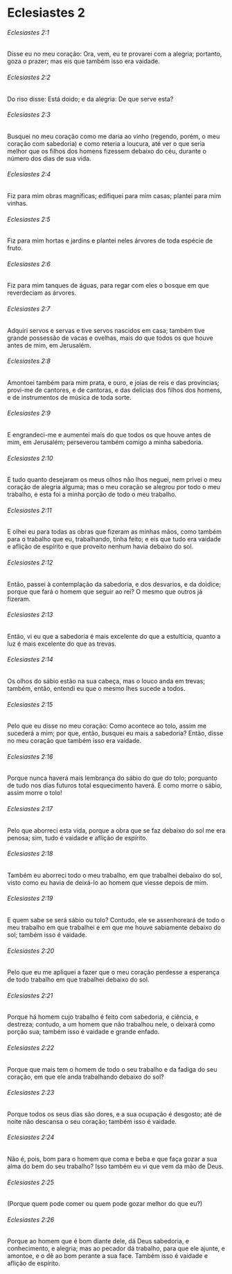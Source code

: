 # Eclesiastes 2

###### Eclesiastes 2:1

Disse eu no meu coração: Ora, vem, eu te provarei com a alegria; portanto, goza o prazer; mas eis que também isso era vaidade.

###### Eclesiastes 2:2

Do riso disse: Está doido; e da alegria: De que serve esta?

###### Eclesiastes 2:3

Busquei no meu coração como me daria ao vinho (regendo, porém, o meu coração com sabedoria) e como reteria a loucura, até ver o que seria melhor que os filhos dos homens fizessem debaixo do céu, durante o número dos dias de sua vida.

###### Eclesiastes 2:4

Fiz para mim obras magníficas; edifiquei para mim casas; plantei para mim vinhas.

###### Eclesiastes 2:5

Fiz para mim hortas e jardins e plantei neles árvores de toda espécie de fruto.

###### Eclesiastes 2:6

Fiz para mim tanques de águas, para regar com eles o bosque em que reverdeciam as árvores.

###### Eclesiastes 2:7

Adquiri servos e servas e tive servos nascidos em casa; também tive grande possessão de vacas e ovelhas, mais do que todos os que houve antes de mim, em Jerusalém.

###### Eclesiastes 2:8

Amontoei também para mim prata, e ouro, e joias de reis e das províncias; provi-me de cantores, e de cantoras, e das delícias dos filhos dos homens, e de instrumentos de música de toda sorte.

###### Eclesiastes 2:9

E engrandeci-me e aumentei mais do que todos os que houve antes de mim, em Jerusalém; perseverou também comigo a minha sabedoria.

###### Eclesiastes 2:10

E tudo quanto desejaram os meus olhos não lhos neguei, nem privei o meu coração de alegria alguma; mas o meu coração se alegrou por todo o meu trabalho, e esta foi a minha porção de todo o meu trabalho.

###### Eclesiastes 2:11

E olhei eu para todas as obras que fizeram as minhas mãos, como também para o trabalho que eu, trabalhando, tinha feito; e eis que tudo era vaidade e aflição de espírito e que proveito nenhum havia debaixo do sol.

###### Eclesiastes 2:12

Então, passei à contemplação da sabedoria, e dos desvarios, e da doidice; porque que fará o homem que seguir ao rei? O mesmo que outros já fizeram.

###### Eclesiastes 2:13

Então, vi eu que a sabedoria é mais excelente do que a estultícia, quanto a luz é mais excelente do que as trevas.

###### Eclesiastes 2:14

Os olhos do sábio estão na sua cabeça, mas o louco anda em trevas; também, então, entendi eu que o mesmo lhes sucede a todos.

###### Eclesiastes 2:15

Pelo que eu disse no meu coração: Como acontece ao tolo, assim me sucederá a mim; por que, então, busquei eu mais a sabedoria? Então, disse no meu coração que também isso era vaidade.

###### Eclesiastes 2:16

Porque nunca haverá mais lembrança do sábio do que do tolo; porquanto de tudo nos dias futuros total esquecimento haverá. E como morre o sábio, assim morre o tolo!

###### Eclesiastes 2:17

Pelo que aborreci esta vida, porque a obra que se faz debaixo do sol me era penosa; sim, tudo é vaidade e aflição de espírito.

###### Eclesiastes 2:18

Também eu aborreci todo o meu trabalho, em que trabalhei debaixo do sol, visto como eu havia de deixá-lo ao homem que viesse depois de mim.

###### Eclesiastes 2:19

E quem sabe se será sábio ou tolo? Contudo, ele se assenhoreará de todo o meu trabalho em que trabalhei e em que me houve sabiamente debaixo do sol; também isso é vaidade.

###### Eclesiastes 2:20

Pelo que eu me apliquei a fazer que o meu coração perdesse a esperança de todo trabalho em que trabalhei debaixo do sol.

###### Eclesiastes 2:21

Porque há homem cujo trabalho é feito com sabedoria, e ciência, e destreza; contudo, a um homem que não trabalhou nele, o deixará como porção sua; também isso é vaidade e grande enfado.

###### Eclesiastes 2:22

Porque que mais tem o homem de todo o seu trabalho e da fadiga do seu coração, em que ele anda trabalhando debaixo do sol?

###### Eclesiastes 2:23

Porque todos os seus dias são dores, e a sua ocupação é desgosto; até de noite não descansa o seu coração; também isso é vaidade.

###### Eclesiastes 2:24

Não é, pois, bom para o homem que coma e beba e que faça gozar a sua alma do bem do seu trabalho? Isso também eu vi que vem da mão de Deus.

###### Eclesiastes 2:25

(Porque quem pode comer ou quem pode gozar melhor do que eu?)

###### Eclesiastes 2:26

Porque ao homem que é bom diante dele, dá Deus sabedoria, e conhecimento, e alegria; mas ao pecador dá trabalho, para que ele ajunte, e amontoe, e o dê ao bom perante a sua face. Também isso é vaidade e aflição de espírito.

